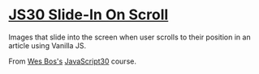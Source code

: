 # [JS30 Slide-In On Scroll](https://scottgall.github.io/JS30-City-State-Search/)
Images that slide into the screen when user scrolls to their position in an article using Vanilla JS. 

From [Wes Bos's](https://wesbos.com/) [JavaScript30](https://javascript30.com/) course.